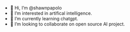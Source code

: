 - 👋 Hi, I’m @shawnpapolo
- 👀 I’m interested in artifical intelligence.
- 🌱 I’m currently learning chatgpt.
- 💞️ I’m looking to collaborate on open source AI project.

<!---
shawnpapolo/shawnpapolo is a ✨ special ✨ repository because its `README.md` (this file) appears on your GitHub profile.
You can click the Preview link to take a look at your changes.
--->
